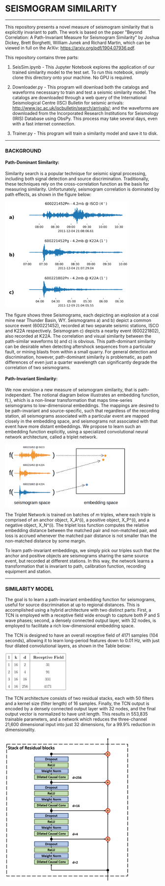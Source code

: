 # SEISMOGRAM SIMILARITY

---


This repository presents a novel measure of seismogram similarity that is explicitly invariant to path. The work is based on the paper "Beyond Correlation: A Path-Invariant Measure for Seismogram Similarity" by Joshua Dickey, Brett Borghetti, William Junek and Richard Martin, which can be viewed in full on the ArXiv: https://arxiv.org/pdf/1904.07936.pdf.

This repository contains three parts:

1) SeisSim.ipynb - This Jupyter Notebook explores the application of our trained similarity model to the test set. To run this notebook, simply clone this directory onto your machine. No GPU is required.

2) Downloader.py - This program will download both the catalogs and waveforms necesssary to train and test a seismic similarity model. The catalogs are downloaded through a web query of the International Seismological Centre (ISC) Bulletin for seismic arrivals: http://www.isc.ac.uk/iscbulletin/search/arrivals/; and the waveforms are downloaded from the Incorporated Research Institutions for Seismology (IRIS) Database using ObsPy. This process may take several days, even with a fast internet connection.

3) Trainer.py - This program will train a similarity model and save it to disk.

---
### BACKGROUND

#### Path-Dominant Similarity:

Similarity search is a popular technique for seismic signal processing, including both signal detection and source discrimination. Traditionally, these techniques rely on the cross-correlation function as the basis for measuring similarity. Unfortunately, seismogram correlation is dominated by path effects, as shown in the figure below:

<img src="images/Path_dominant_similarity.png" width="400px">


The figure shows three Seismograms, each depicting an explosion at a coal mine near Thunder Basin, WY. Seismograms a) and b) depict a common source event (600221452), recorded at two separate seismic stations, ISCO and K22A respectively. Seismogram c) depicts a nearby event (600221802), also recorded at K22A. The correlation and visual similarity between the path-similar waveforms b) and c) is obvious. This path-dominant similarity can be desirable when detecting aftershock sequences from a particular fault, or mining blasts from within a small quarry. For general detection and discrimination, however, path-dominant similarity is problematic, as path differences of even just a quarter wavelength can significantly degrade the correlation of two seismograms.


#### Path-Invariant Similarity:

We now envision a new measure of seismogram similarity, that is path-independant. The notional diagram below illustrates an embedding function, f(.), which is a non-linear transformation that maps time-series seismograms to low-dimensional embeddings. The mappings are desired to be path-invariant and source-specific, such that regardless of the recording station, all seismograms associated with a particular event are mapped closely in the embedding space, and seismograms not associated with that event have more distant embeddings. We propose to learn such an embedding function explicitly, using a specialized convolutional neural network architecture, called a triplet network.

<img src="images/STA_dominant_similarity.png" width="400px">

The Triplet Network is trained on batches of $m$ triples, where each triple is comprised of an anchor object, X_A^(i), a positive object, X_P^(i), and a negative object, X_N^(i). The triplet loss function computes the relative embedding distance between the matched pair and non-matched pair, and loss is accrued whenever the matched pair distance is not smaller than the non-matched distance by some margin.

To learn path-invariant embeddings, we simply pick our triples such that the anchor and positive objects are seismograms sharing the same source event, but recorded at different stations. In this way, the network learns a transformation that is invariant to path, calibration function, recording equipment and station.


---
### SIMILARITY MODEL
The goal is to learn a path-invariant embedding function for seismograms, useful for source discrimination at up to regional distances. This is accomplished using a hybrid architecture with two distinct parts: First, a TCN is employed with a receptive field wide enough to capture both P and S wave phases; second, a densely connected output layer, with 32 nodes, is employed to facilitate a rich low-dimensional embedding space. 

The TCN is designed to have an overall receptive field of 4171 samples (104 seconds), allowing it to learn long-period features down to 0.01 Hz, with just four dilated convolutional layers, as shown in the Table below:

<img src="images/TCN_parameters.png" width="200px">

The TCN architecture consists of two residual stacks, each with 50 filters and a kernel size (filter length) of 16 samples. Finally, the TCN output is encoded by a densely connected output layer with 32 nodes, and the final output vector is normalized to have unit length. This results in 553,835 trainable parameters, and a network which reduces the three-channel 21,600 dimensional input into just 32 dimensions, for a 99.9\% reduction in dimensionality.

<img src="images/TCN_stack_sim.png" width="400px">



